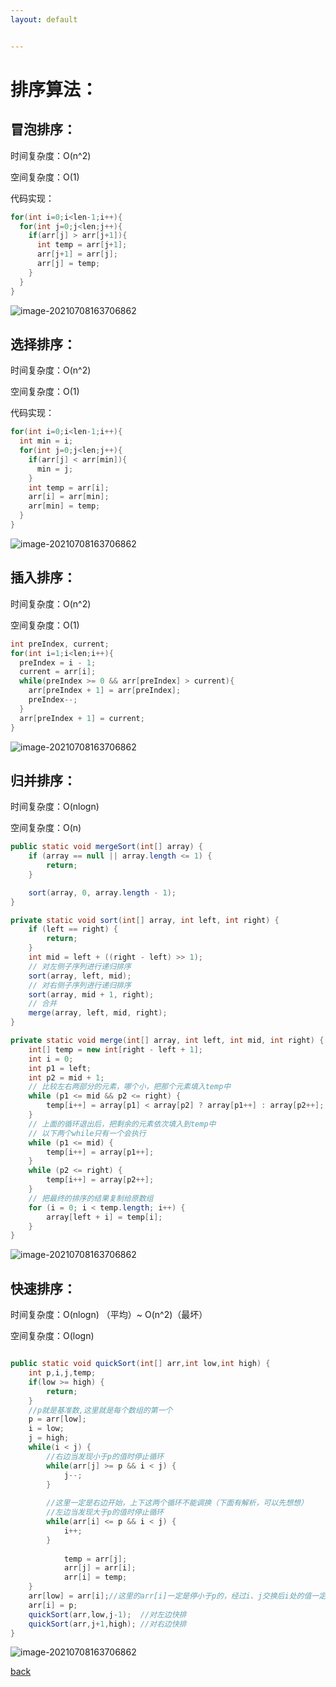 ```yaml
---
layout: default


---
```


# 排序算法：

## 冒泡排序：

时间复杂度：O(n^2)

空间复杂度：O(1)

代码实现：

```java
for(int i=0;i<len-1;i++){
  for(int j=0;j<len;j++){
    if(arr[j] > arr[j+1]){
      int temp = arr[j+1];
      arr[j+1] = arr[j];
      arr[j] = temp;
    }
  }
}
```

![image-20210708163706862](../resource/img/冒泡排序.gif)



## 选择排序：

时间复杂度：O(n^2)

空间复杂度：O(1)

代码实现：

```java
for(int i=0;i<len-1;i++){
  int min = i;
  for(int j=0;j<len;j++){
    if(arr[j] < arr[min]){
      min = j;
    }
    int temp = arr[i];
    arr[i] = arr[min];
    arr[min] = temp;
  }
}
```

![image-20210708163706862](../resource/img/选择排序.gif)

## 插入排序：

时间复杂度：O(n^2)

空间复杂度：O(1)

```java
int preIndex, current;
for(int i=1;i<len;i++){
  preIndex = i - 1;
  current = arr[i];
  while(preIndex >= 0 && arr[preIndex] > current){
    arr[preIndex + 1] = arr[preIndex];
    preIndex--;
  }
  arr[preIndex + 1] = current;
}
```

![image-20210708163706862](../resource/img/插入排序.gif)

## 归并排序：

时间复杂度：O(nlogn)

空间复杂度：O(n)

```java
public static void mergeSort(int[] array) {
	if (array == null || array.length <= 1) {
		return;
	}

	sort(array, 0, array.length - 1);
}

private static void sort(int[] array, int left, int right) {
	if (left == right) {
		return;
	}
	int mid = left + ((right - left) >> 1);
	// 对左侧子序列进行递归排序
	sort(array, left, mid);
	// 对右侧子序列进行递归排序
	sort(array, mid + 1, right);
	// 合并
	merge(array, left, mid, right);
}

private static void merge(int[] array, int left, int mid, int right) {
	int[] temp = new int[right - left + 1];
	int i = 0;
	int p1 = left;
	int p2 = mid + 1;
	// 比较左右两部分的元素，哪个小，把那个元素填入temp中
	while (p1 <= mid && p2 <= right) {
		temp[i++] = array[p1] < array[p2] ? array[p1++] : array[p2++];
	}
	// 上面的循环退出后，把剩余的元素依次填入到temp中
	// 以下两个while只有一个会执行
	while (p1 <= mid) {
		temp[i++] = array[p1++];
	}
	while (p2 <= right) {
		temp[i++] = array[p2++];
	}
	// 把最终的排序的结果复制给原数组
	for (i = 0; i < temp.length; i++) {
		array[left + i] = temp[i];
	}
}
```

![image-20210708163706862](../resource/img/归并排序.gif)

## 快速排序：

时间复杂度：O(nlogn) （平均）~ O(n^2)（最坏）

空间复杂度：O(logn)

```java

public static void quickSort(int[] arr,int low,int high) {
    int p,i,j,temp;
    if(low >= high) {
        return;
    }
    //p就是基准数,这里就是每个数组的第一个
    p = arr[low];
    i = low;
    j = high;
    while(i < j) {
        //右边当发现小于p的值时停止循环
        while(arr[j] >= p && i < j) {
            j--;
        }
                        
        //这里一定是右边开始，上下这两个循环不能调换（下面有解析，可以先想想）    
        //左边当发现大于p的值时停止循环
        while(arr[i] <= p && i < j) {
            i++;
        }
        
            temp = arr[j];
            arr[j] = arr[i];
            arr[i] = temp;
    }
    arr[low] = arr[i];//这里的arr[i]一定是停小于p的，经过i、j交换后i处的值一定是小于p的(j先走)
    arr[i] = p; 
    quickSort(arr,low,j-1);  //对左边快排
    quickSort(arr,j+1,high); //对右边快排
}
```

![image-20210708163706862](../resource/img/快速排序.gif)

[back](../)

